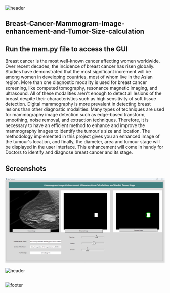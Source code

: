 ![header](https://capsule-render.vercel.app/api?type=Waving&color=auto&animation=fadeIn&height=160&section=header&text=Cancer%20Detect%20Using%20OpenCV&fontSize=60)
## Breast-Cancer-Mammogram-Image-enhancement-and-Tumor-Size-calculation

## Run the mam.py file to access the GUI


Breast cancer is the most well-known cancer affecting women worldwide. Over recent decades, the incidence of breast cancer has risen globally. Studies have demonstrated that the most significant increment will be among women in developing countries, most of whom live in the Asian region.  More than one diagnostic modality is used for breast cancer screening, like computed tomography, resonance magnetic imaging, and ultrasound. All of these modalities aren't enough to detect all lesions of the breast despite their characteristics such as high sensitivity of soft tissue detection. Digital mammography is more prevalent in detecting breast lesions than other diagnostic modalities.
Many types of techniques are used for mammography image detection such as edge-based transform, smoothing, noise removal, and extraction techniques. Therefore, it is necessary to have an efficient method to enhance and improve the mammography images to identify the tumour's size and location.
The methodology implemented in this project gives you an enhanced image of the tumour's location, and finally, the diameter, area and tumour stage will be displayed in the user interface. This enhancement will come in handy for Doctors to identify and diagnose breast cancer and its stage.

## Screenshots

![Identified defects](Screenshot.png)

![header](https://capsule-render.vercel.app/api?type=rounded&color=gradient&text=%20Warning⚠️%20-nl-%1GGives%20some%20error%20with%20opencv%20old%20versions%1&animation=blinking&height=100&fontSize=30)
##


![footer](https://capsule-render.vercel.app/api?type=Waving&color=auto&animation=fadeIn&height=160&section=footer)
